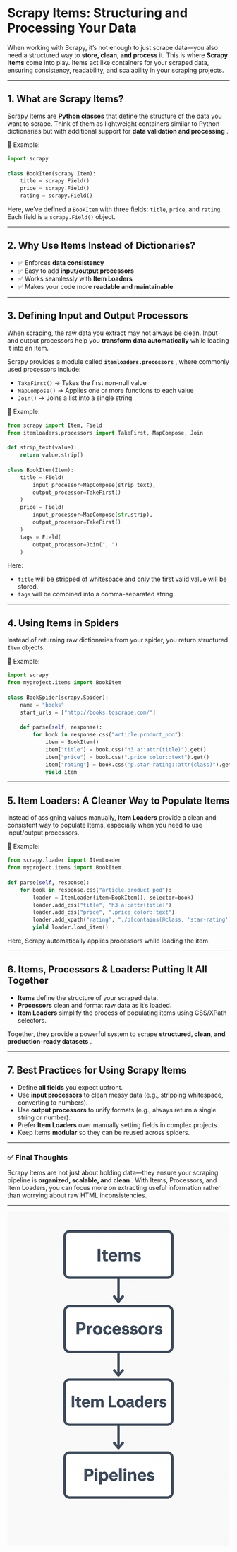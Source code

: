 # Scrapy Items: Structuring and Processing Your Data

When working with Scrapy, it’s not enough to just scrape data—you also need a structured way to **store, clean, and process** it. This is where **Scrapy Items** come into play. Items act like containers for your scraped data, ensuring consistency, readability, and scalability in your scraping projects.

---

## 1. What are Scrapy Items?

Scrapy Items are **Python classes** that define the structure of the data you want to scrape. Think of them as lightweight containers similar to Python dictionaries but with additional support for **data validation and processing** .

📌 Example:

```python
import scrapy

class BookItem(scrapy.Item):
    title = scrapy.Field()
    price = scrapy.Field()
    rating = scrapy.Field()
```

Here, we’ve defined a `BookItem` with three fields: `title`, `price`, and `rating`. Each field is a `scrapy.Field()` object.

---

## 2. Why Use Items Instead of Dictionaries?

- ✅ Enforces **data consistency**
- ✅ Easy to add **input/output processors**
- ✅ Works seamlessly with **Item Loaders**
- ✅ Makes your code more **readable and maintainable**

---

## 3. Defining Input and Output Processors

When scraping, the raw data you extract may not always be clean. Input and output processors help you **transform data automatically** while loading it into an Item.

Scrapy provides a module called **`itemloaders.processors`** , where commonly used processors include:

- `TakeFirst()` → Takes the first non-null value
- `MapCompose()` → Applies one or more functions to each value
- `Join()` → Joins a list into a single string

📌 Example:

```python
from scrapy import Item, Field
from itemloaders.processors import TakeFirst, MapCompose, Join

def strip_text(value):
    return value.strip()

class BookItem(Item):
    title = Field(
        input_processor=MapCompose(strip_text),
        output_processor=TakeFirst()
    )
    price = Field(
        input_processor=MapCompose(str.strip),
        output_processor=TakeFirst()
    )
    tags = Field(
        output_processor=Join(", ")
    )
```

Here:

- `title` will be stripped of whitespace and only the first valid value will be stored.
- `tags` will be combined into a comma-separated string.

---

## 4. Using Items in Spiders

Instead of returning raw dictionaries from your spider, you return structured `Item` objects.

📌 Example:

```python
import scrapy
from myproject.items import BookItem

class BookSpider(scrapy.Spider):
    name = "books"
    start_urls = ["http://books.toscrape.com/"]

    def parse(self, response):
        for book in response.css("article.product_pod"):
            item = BookItem()
            item["title"] = book.css("h3 a::attr(title)").get()
            item["price"] = book.css(".price_color::text").get()
            item["rating"] = book.css("p.star-rating::attr(class)").get().split()[-1]
            yield item
```

---

## 5. Item Loaders: A Cleaner Way to Populate Items

Instead of assigning values manually, **Item Loaders** provide a clean and consistent way to populate Items, especially when you need to use input/output processors.

📌 Example:

```python
from scrapy.loader import ItemLoader
from myproject.items import BookItem

def parse(self, response):
    for book in response.css("article.product_pod"):
        loader = ItemLoader(item=BookItem(), selector=book)
        loader.add_css("title", "h3 a::attr(title)")
        loader.add_css("price", ".price_color::text")
        loader.add_xpath("rating", "./p[contains(@class, 'star-rating')]/@class")
        yield loader.load_item()
```

Here, Scrapy automatically applies processors while loading the item.

---

## 6. Items, Processors & Loaders: Putting It All Together

- **Items** define the structure of your scraped data.
- **Processors** clean and format raw data as it’s loaded.
- **Item Loaders** simplify the process of populating items using CSS/XPath selectors.

Together, they provide a powerful system to scrape **structured, clean, and production-ready datasets** .

---

## 7. Best Practices for Using Scrapy Items

- Define **all fields** you expect upfront.
- Use **input processors** to clean messy data (e.g., stripping whitespace, converting to numbers).
- Use **output processors** to unify formats (e.g., always return a single string or number).
- Prefer **Item Loaders** over manually setting fields in complex projects.
- Keep Items **modular** so they can be reused across spiders.

---

### ✅ Final Thoughts

Scrapy Items are not just about holding data—they ensure your scraping pipeline is **organized, scalable, and clean** . With Items, Processors, and Item Loaders, you can focus more on extracting useful information rather than worrying about raw HTML inconsistencies.

---

![1758713784461](image/ScrapyItems/1758713784461.png)
